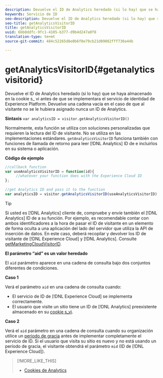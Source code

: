 ```yaml
---
description: Devuelve el ID de Analytics heredado (si lo hay) que se haya almacenado en la cookie s_ vi antes de que se implementara el servicio de identidad de Experience Platform. Devuelve una cadena vacía en el caso de que al visitante no se le hubiera asignado nunca un ID de Analytics.
keywords: Servicio de ID
seo-description: Devuelve el ID de Analytics heredado (si lo hay) que se haya almacenado en la cookie s_ vi antes de que se implementara el servicio de identidad de Experience Platform. Devuelve una cadena vacía en el caso de que al visitante no se le hubiera asignado nunca un ID de Analytics.
seo-title: getAnalyticsVisitorID
title: getAnalyticsVisitorID
uuid: 6bb8ddfc-9fc1-4105-b377-d9b4d247a0f8
translation-type: tm+mt
source-git-commit: 484c52265d8e0b6f0e79cb21d09082fff730a44b

---
```



# getAnalyticsVisitorID{#getanalyticsvisitorid}

Devuelve el ID de Analytics heredado (si lo hay) que se haya almacenado en la cookie s_ vi antes de que se implementara el servicio de identidad de Experience Platform. Devuelve una cadena vacía en el caso de que al visitante no se le hubiera asignado nunca un ID de Analytics.

**Sintaxis** `var analyticsID = visitor.getAnalyticsVisitorID()`

Normalmente, esta función se utiliza con soluciones personalizadas que requieren la lectura del ID de visitante. No se utiliza en las implementaciones estándares. `getAnalyticsVisitorID` funciona también con funciones de llamada de retorno para leer [!DNL Analytics] ID de e incluirlos en su sistema o aplicación.

**Código de ejemplo**

```js
//callback function 
var useAnalyticsVisitorID = function(id){ 
     //whatever your function does with the Experience Cloud ID 
}; 
 
//get Analytics ID and pass it to the function 
var analyticsID = visitor.getAnalyticsVisitorID(useAnalyticsVisitorID)
```

>[!TIP]
>
>Si usted es [!DNL Analytics] cliente de, compruebe y envíe también el [!DNL Analytics] ID de a su función. Por ejemplo, es recomendable contar con ambos identificadores a la hora de pasar el ID de visitante en un elemento de forma oculta a una aplicación del lado del servidor que utiliza la API de inserción de datos. En este caso, deberá recopilar y devolver los ID de visitante de [!DNL Experience Cloud] y [!DNL Analytics]. Consulte [getMarketingCloudVisitorID](../../library/get-set/getmcvid.md).

**El parámetro “aid” es un valor heredado**

El `aid` parámetro aparece en una cadena de consulta bajo dos conjuntos diferentes de condiciones.

**Caso 1**

Verá el parámetro `aid` en una cadena de consulta cuando:

* El servicio de ID de [!DNL Experience Cloud] se implementa correctamente.
* El usuario que visite un sitio tiene un ID de [!DNL Analytics] preexistente almacenado en su [cookie s_vi](https://marketing.adobe.com/resources/help/en_US/whitepapers/cookies/?f=cookies_analytics.html).

**Caso 2**

Verá el `aid` parámetro en una cadena de consulta cuando su organización utilice un [periodo de gracia](../../reference/analytics-reference/grace-period.md) antes de implementar completamente el servicio de ID. Si el usuario que visita su sitio es nuevo y no está usando un período de gracia, el visitante obtendrá el parámetro `mid` (ID de [!DNL Experience Cloud]).

>[!MORE_LIKE_THIS]
>
>* [Cookies de Analytics](https://marketing.adobe.com/resources/help/en_US/whitepapers/cookies/cookies_analytics.html)

